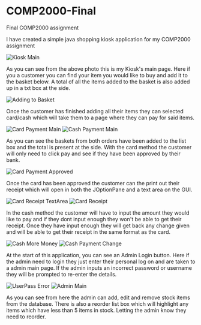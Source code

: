 # COMP2000-Final
Final COMP2000 assignment

I have created a simple java shopping kiosk application for my COMP2000 assignment

![Kiosk Main](https://user-images.githubusercontent.com/57950733/104505029-3e847900-55db-11eb-90d8-5beb26f8e374.png)

As you can see from the above photo this is my Kiosk's main page. Here if you a customer you can find your item you would like to buy and add it to the basket below. A total of all the items added to the basket is also added up in a txt box at the side.

![Adding to Basket](https://user-images.githubusercontent.com/57950733/104505037-3f1d0f80-55db-11eb-8ac4-57d46f57cfb4.png)

Once the customer has finished adding all their items they can selected card/cash which will take them to a page where they can pay for said items. 

![Card Payment Main](https://user-images.githubusercontent.com/57950733/104505041-3fb5a600-55db-11eb-8915-3806fad9f68a.png)
![Cash Payment Main](https://user-images.githubusercontent.com/57950733/104505049-40e6d300-55db-11eb-9367-605059d17d28.png)

As you can see the baskets from both orders have been added to the list box and the total is present at the side. With the card method the customer will only need to click pay and see if they have been approved by their bank. 

![Card Payment Approved](https://user-images.githubusercontent.com/57950733/104505040-3fb5a600-55db-11eb-8885-84fec0edab9f.png)

Once the card has been approved the customer can the print out their receipt which will open in both the JOptionPane and a text area on the GUI.

![Card Receipt TextArea](https://user-images.githubusercontent.com/57950733/104505043-3fb5a600-55db-11eb-866e-27ee733815d3.png)
![Card Receipt](https://user-images.githubusercontent.com/57950733/104505044-404e3c80-55db-11eb-86a9-c3055a6500a3.png)

In the cash method the customer will have to input the amount they would like to pay and if they dont input enough they won't be able to get their receipt. Once they have input enough they will get back any change given and will be able to get their receipt in the same format as the card.

![Cash More Money](https://user-images.githubusercontent.com/57950733/104505047-404e3c80-55db-11eb-9d30-b57797d88ac8.png)
![Cash Payment Change](https://user-images.githubusercontent.com/57950733/104505048-40e6d300-55db-11eb-99fd-88967aac5582.png)

At the start of this application, you can see an Admin Login button. Here if the admin need to login they just enter their personal log on and are taken to a admin main page. If the admin inputs an incorrect password or username they will be prompted to re-enter the details.

![UserPass Error](https://user-images.githubusercontent.com/57950733/104505035-3f1d0f80-55db-11eb-88e0-a6540c9ac27f.png)
![Admin Main](https://user-images.githubusercontent.com/57950733/104505038-3f1d0f80-55db-11eb-8bf0-801b0894b4ce.png)

As you can see from here the admin can add, edit and remove stock items from the database. There is also a reorder list box which will highlight any items which have less than 5 items in stock. Letting the admin know they need to reorder.


